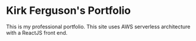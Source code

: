 # Kirk Ferguson's Portfolio
This is my professional portfolio.  This site uses AWS serverless architecture with a ReactJS front end.
